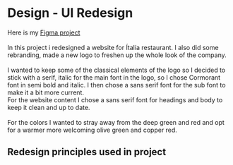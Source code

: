 # Design - UI Redesign

Here is my [Figma project](https://www.figma.com/file/oRdqk4SR7N2ZZZWrV1idG8/UI-Redesign?node-id=0%3A1)  
<br>
In this project i redesigned a website for Ítalía restaurant. I also did some rebranding, made a new logo to freshen up the whole look of the company.  
<br>
I wanted to keep some of the classical elements of the logo so I decided to stick with a serif, italic for the main font in the logo, so I chose Cormorant font in semi bold and italic. I then chose a sans serif font for the sub font to make it a bit more current.  
For the website content I chose a sans serif font for headings and body to keep it clean and up to date.  
<br>
For the colors I wanted to stray away from the deep green and red and opt for a warmer more welcoming olive green and copper red.
<br>

## Redesign principles used in project
